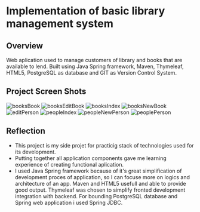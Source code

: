 # Implementation of basic library management system

## Overview

Web aplication used to manage customers of library and books that are available to lend.
Built using Java Spring framework, Maven, Thymeleaf, HTML5, PostgreSQL as database and GIT as Version Control System.

## Project Screen Shots

![booksBook](https://user-images.githubusercontent.com/66835270/183897304-736f7bd8-90a4-4aab-b582-f72e50a84fb4.png)
![booksEditBook](https://user-images.githubusercontent.com/66835270/183897308-304515d2-0da8-40e1-922d-3af3204bd570.png)
![booksIndex](https://user-images.githubusercontent.com/66835270/183897309-cf458888-9349-4261-be8f-4f9aa6dca26f.png)
![booksNewBook](https://user-images.githubusercontent.com/66835270/183897311-ad70c97f-8bf6-4dd4-a2c8-da6fe7ab9e11.png)
![editPerson](https://user-images.githubusercontent.com/66835270/183897312-b3c2cbf8-b560-46bc-a151-abd772fc0ca4.png)
![peopleIndex](https://user-images.githubusercontent.com/66835270/183897313-61fd0c53-0d4c-4eff-8eb6-b93c93322cee.png)
![peopleNewPerson](https://user-images.githubusercontent.com/66835270/183897316-b4b2cb5a-13e0-4ace-a17e-a614be7029cb.png)
![peoplePerson](https://user-images.githubusercontent.com/66835270/183897318-b18160c0-91b0-42b4-895c-90276ca9d2cc.png)

## Reflection

   - This project is my side projet for practicig stack of technologies used for its development.
   - Putting together all application components gave me learning experience of creating functional aplication.
   - I used Java Spring framework because of it's great simplification of development proces of application, so I can focuse more on logics and architecture of an app.
 Maven and HTML5 usefull and able to provide good output. Thymeleaf was chosen to simplify fronted development integration with backend. For bounding PostgreSQL database and Spring web application i used Spring JDBC.
